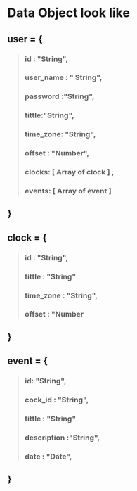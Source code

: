 # Data Object look like

## user = {

> ### id : "String",
>
> ### user_name : " String",
>
> ### password :"String",
>
> ### tittle:"String",
>
> ### time_zone: "String",
>
> ### offset : "Number",
>
> ### clocks: [ Array of clock ] ,
>
> ### events: [ Array of event ]

## }

## clock = {

> ### id : "String",
>
> ### tittle : "String"
>
> ### time_zone : "String",
>
> ### offset : "Number

## }

## event = {

> ### id: "String",
>
> ### cock_id : "String",
>
> ### tittle : "String"
>
> ### description :"String",
>
> ### date : "Date",

## }
